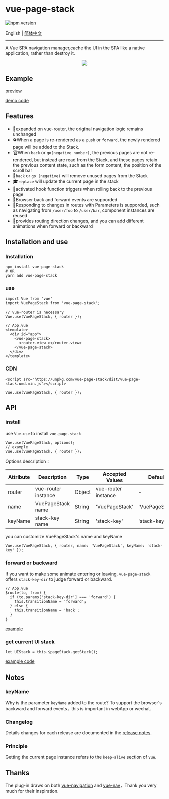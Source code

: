 # vue-page-stack

[![npm version](https://badge.fury.io/js/vue-page-stack.svg)](https://badge.fury.io/js/vue-page-stack)

English | [简体中文](./README.zh-cn.md)

---

A Vue SPA navigation manager,cache the UI in the SPA like a native application, rather than destroy it.

<div align="center">
  <img src="https://i.loli.net/2019/07/22/5d35618b25fb449357.gif">
</div>

## Example

[preview](https://hezhongfeng.github.io/vue-page-stack-example/)

[demo code](https://github.com/hezhongfeng/vue-page-stack-example)

## Features

- 🐉expanded on vue-router, the original navigation logic remains unchanged
- ⚽When a page is re-rendered as a `push` or `forward`, the newly rendered page will be added to the Stack.
- 🏆When `back` or `go(negative number)`, the previous pages are not re-rendered, but instead are read from the Stack, and these pages retain the previous content state, such as the form content, the position of the scroll bar
- 🏈`back` or `go (negative)` will remove unused pages from the Stack
- 🎓`replace` will update the current page in the stack
- 🎉activated hook function triggers when rolling back to the previous page
- 🚀Browser back and forward events are supporded
- 🍕Responding to changes in routes with Parameters is supporded, such as navigating from `/user/foo` to `/user/bar`, component instances are reused
- 🐰provides routing direction changes, and you can add different animations when forward or backward

## Installation and use

### Installation

```
npm install vue-page-stack
# OR
yarn add vue-page-stack
```

### use

```
import Vue from 'vue'
import VuePageStack from 'vue-page-stack';

// vue-router is necessary
Vue.use(VuePageStack, { router }); 
```

```
// App.vue
<template>
  <div id="app">
    <vue-page-stack>
      <router-view ></router-view>
    </vue-page-stack>
  </div>
</template>
```

### CDN
```
<script src="https://unpkg.com/vue-page-stack/dist/vue-page-stack.umd.min.js"></script>
```

```
Vue.use(VuePageStack, { router });
```

## API

### install
use `Vue.use` to install `vue-page-stack`
```
Vue.use(VuePageStack, options);
// example
Vue.use(VuePageStack, { router });
```

Options description：

Attribute | Description | Type | Accepted Values | Default
---|---|---|---|---
router | vue-router instance | Object | vue-router instance | -
name | VuePageStack name | String | 'VuePageStack' | 'VuePageStack'
keyName | stack-key name | String | 'stack-key' | 'stack-key'

you can customize VuePageStack's name and keyName
```
Vue.use(VuePageStack, { router, name: 'VuePageStack', keyName: 'stack-key' });
```

### forward or backward
If you want to make some animate entering or leaving, `vue-page-stack` offers `stack-key-dir` to judge forward or backward.

```
// App.vue
$route(to, from) {
  if (to.params['stack-key-dir'] === 'forward') {
    this.transitionName = 'forward';
  } else {
    this.transitionName = 'back';
  }
}
```
[example](https://github.com/hezhongfeng/vue-page-stack-example/blob/master/src/App.vue)

### get current UI stack
```
let UIStack = this.$pageStack.getStack();

```
[example code](https://github.com/hezhongfeng/vue-page-stack-example/blob/814f5ad8b8804e6fd81002f7254d266df3311770/src/views/main/MainList.vue#L30)
## Notes

### keyName

Why is the parameter `keyName` added to the route? To support the browser's backward and forward events，this is important in webApp or wechat.

### Changelog
Details changes for each release are documented in the [release notes](https://github.com/hezhongfeng/vue-page-stack/releases).

### Principle

Getting the current page instance refers to the `keep-alive` section of `Vue`.

## Thanks

The plug-in draws on both [vue-navigation](https://github.com/zack24q/vue-navigation) and [vue-nav](https://github.com/nearspears/vue-nav)，Thank you very much for their inspiration.
